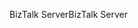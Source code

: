 <span data-ttu-id="e872f-101">BizTalk Server</span><span class="sxs-lookup"><span data-stu-id="e872f-101">BizTalk Server</span></span>